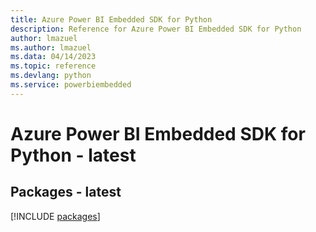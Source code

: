 ```yaml
---
title: Azure Power BI Embedded SDK for Python
description: Reference for Azure Power BI Embedded SDK for Python
author: lmazuel
ms.author: lmazuel
ms.data: 04/14/2023
ms.topic: reference
ms.devlang: python
ms.service: powerbiembedded
---
```

# Azure Power BI Embedded SDK for Python - latest
## Packages - latest
[!INCLUDE [packages](power-bi-embedded-index.md)]